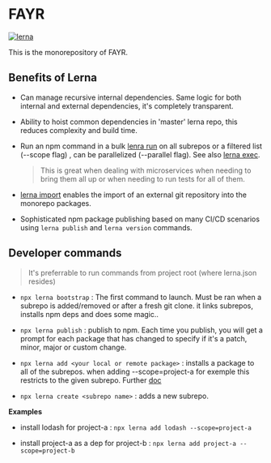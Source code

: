 # FAYR

[![lerna](https://img.shields.io/badge/maintained%20with-lerna-cc00ff.svg)](https://lernajs.io/)

This is the monorepository of FAYR.

## Benefits of Lerna

-   Can manage recursive internal dependencies. Same logic for both internal and external dependencies, it's completely transparent.

-   Ability to hoist common dependencies in 'master' lerna repo, this reduces complexity and build time.

-   Run an npm command in a bulk [lenra run](https://github.com/lerna/lerna/tree/master/commands/run#readme) on all subrepos or a filtered list (--scope flag) , can be parallelized (--parallel flag). See also [lerna exec](https://github.com/lerna/lerna/tree/master/commands/exec#readme).

    > This is great when dealing with microservices when needing to bring them all up or when needing to run tests for all of them.

-   [lerna import](https://github.com/lerna/lerna/tree/master/commands/import#readme) enables the import of an external git repository into the monorepo packages.

-   Sophisticated npm package publishing based on many CI/CD scenarios using `lerna publish` and `lerna version` commands.

## Developer commands

> It's preferrable to run commands from project root (where lerna.json resides)

-   `npx lerna bootstrap` : The first command to launch. Must be ran when a subrepo is added/removed or after a fresh git clone. it links subrepos, installs npm deps and does some magic..

-   `npx lerna publish` : publish to npm. Each time you publish, you will get a prompt for each package that has changed to specify if it's a patch, minor, major or custom change.

-   `npx lerna add <your local or remote package>` : installs a package to all of the subrepos. when adding --scope=project-a for exemple this restricts to the given subrepo. Further [doc](https://github.com/lerna/lerna/tree/master/commands/add#readme)

-   `npx lerna create <subrepo name>` : adds a new subrepo.

**Examples**

-   install lodash for project-a : `npx lerna add lodash --scope=project-a`

-   install project-a as a dep for project-b : `npx lerna add project-a --scope=project-b`
